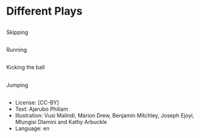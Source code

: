 # Different Plays

##
Skipping

##
Running

##
Kicking the ball

##
Jumping

##
* License: [CC-BY]
* Text: Ajarubo Philiam
* Illustration: Vusi Malindi, Marion Drew, Benjamin Mitchley, Joseph Ejoyi, Mlungisi Dlamini and Kathy Arbuckle
* Language: en
